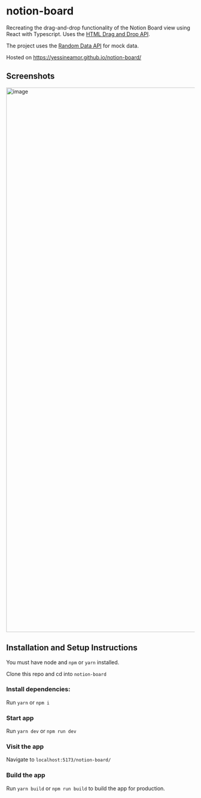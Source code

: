 # notion-board

Recreating the drag-and-drop functionality of the Notion Board view using React with Typescript. Uses the [HTML Drag and Drop API](https://developer.mozilla.org/en-US/docs/Web/API/HTML_Drag_and_Drop_API).

The project uses the [Random Data API](https://random-data-api.com/) for mock data.

Hosted on https://yessineamor.github.io/notion-board/

## Screenshots

<img width="1451" alt="image" src="https://user-images.githubusercontent.com/21021068/219964647-7a450f17-74db-4838-b2f2-061431c077d1.png">

## Installation and Setup Instructions

You must have node and `npm` or `yarn` installed.

Clone this repo and cd into `notion-board`

### Install dependencies:

Run `yarn` or `npm i`

### Start app

Run `yarn dev` or `npm run dev`

### Visit the app

Navigate to `localhost:5173/notion-board/`

### Build the app

Run `yarn build` or `npm run build` to build the app for production.
